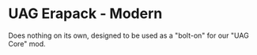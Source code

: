 # UAG Erapack - Modern

Does nothing on its own, designed to be used as a "bolt-on" for our "UAG Core" mod.
